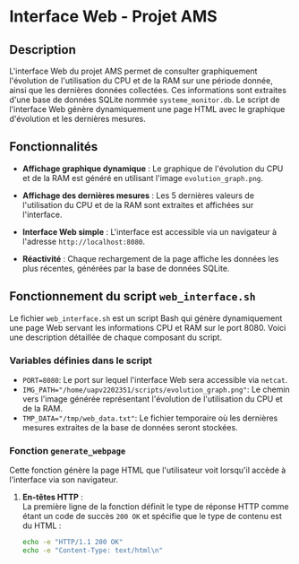 # Interface Web - Projet AMS

## Description


L'interface Web du projet AMS permet de consulter graphiquement l'évolution de l'utilisation du CPU et de la RAM sur une période donnée, ainsi que les dernières données collectées. Ces informations sont extraites d'une base de données SQLite nommée `systeme_monitor.db`. Le script de l'interface Web génère dynamiquement une page HTML avec le graphique d'évolution et les dernières mesures.

## Fonctionnalités


- **Affichage graphique dynamique** : Le graphique de l'évolution du CPU et de la RAM est généré en utilisant l'image `evolution_graph.png`.

- **Affichage des dernières mesures** : Les 5 dernières valeurs de l'utilisation du CPU et de la RAM sont extraites et affichées sur l'interface.

- **Interface Web simple** : L'interface est accessible via un navigateur à l'adresse `http://localhost:8080`.

- **Réactivité** : Chaque rechargement de la page affiche les données les plus récentes, générées par la base de données SQLite.

## Fonctionnement du script `web_interface.sh`


Le fichier `web_interface.sh` est un script Bash qui génère dynamiquement une page Web servant les informations CPU et RAM sur le port 8080. Voici une description détaillée de chaque composant du script.

### Variables définies dans le script


- `PORT=8080`: Le port sur lequel l'interface Web sera accessible via `netcat`.
- `IMG_PATH="/home/uapv2202351/scripts/evolution_graph.png"`: Le chemin vers l'image générée représentant l'évolution de l'utilisation du CPU et de la RAM.
- `TMP_DATA="/tmp/web_data.txt"`: Le fichier temporaire où les dernières mesures extraites de la base de données seront stockées.

### Fonction `generate_webpage`


Cette fonction génère la page HTML que l'utilisateur voit lorsqu'il accède à l'interface via son navigateur.

1. **En-têtes HTTP** :  
   La première ligne de la fonction définit le type de réponse HTTP comme étant un code de succès `200 OK` et spécifie que le type de contenu est du HTML :
   ```bash
   echo -e "HTTP/1.1 200 OK"
   echo -e "Content-Type: text/html\n"
